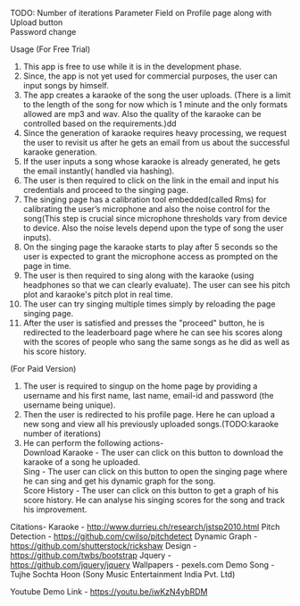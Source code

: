 TODO: Number of iterations Parameter Field on Profile page along with Upload button  
Password change

Usage
(For Free Trial)
1. This app is free to use while it is in the development phase.
2. Since, the app is not yet used for commercial purposes, the user can input songs by himself.
3. The app creates a karaoke of the song the user uploads. (There is a limit to the length of the song for now which is 1 minute and the only formats allowed are mp3 and wav. Also the quality of the karaoke can be controlled based on the requirements.)dd
4. Since the generation of karaoke requires heavy processing, we request the user to revisit us after he gets an email from us about the successful karaoke generation.
5. If the user inputs a song whose karaoke is already generated, he gets the email instantly( handled via hashing).
6. The user is then required to click on the link in the email and input his credentials and proceed to the singing page.
7. The singing page has a calibration tool embedded(called Rms) for calibrating the user’s microphone and also the noise control for the song(This step is crucial since microphone thresholds vary from device to device. Also the noise levels depend upon the type of song the user inputs).
8. On the singing page the karaoke starts to play after 5 seconds so the user is expected to grant the microphone access as prompted on the page in time.
9. The user is then required to sing along with the karaoke (using headphones so that we can clearly evaluate). The user can see his pitch plot and karaoke's pitch plot in real time.
10. The user can try singing multiple times simply by reloading the page singing page.
11. After the user is satisfied and presses the "proceed" button, he is redirected to the leaderboard page where he can see his scores along with the scores of people who sang the same songs as he did as well as his score history.  

(For Paid Version)
1. The user is required to singup on the home page by providing a username and his first name, last name, email-id and password (the username being unique).  
2. Then the user is redirected to his profile page. Here he can upload a new song and view all his previously uploaded songs.(TODO:karaoke number of iterations)
3. He can perform the following actions-  
Download Karaoke - The user can click on this button to download the karaoke of a song he uploaded.  
Sing - The user can click on this button to open the singing page where he can sing and get his dynamic graph for the song.  
Score History - The user can click on this button to get a graph of his score history. He can analyse his singing scores for the song and track his improvement.  



Citations-
Karaoke - http://www.durrieu.ch/research/jstsp2010.html
Pitch Detection - https://github.com/cwilso/pitchdetect
Dynamic Graph - https://github.com/shutterstock/rickshaw
Design - https://github.com/twbs/bootstrap
Jquery - https://github.com/jquery/jquery
Wallpapers - pexels.com
Demo Song - Tujhe Sochta Hoon (Sony Music Entertainment India Pvt. Ltd)


Youtube Demo Link - https://youtu.be/iwKzN4ybRDM
